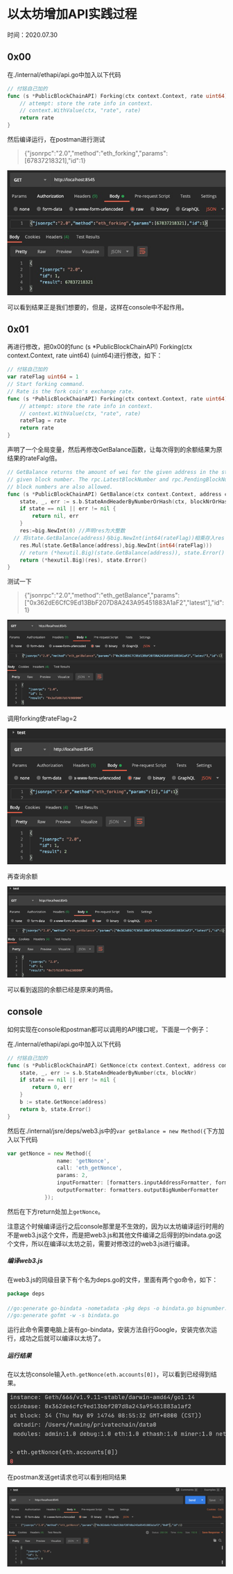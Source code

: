 # 以太坊增加API实践过程

时间：2020.07.30

## 0x00

在./internal/ethapi/api.go中加入以下代码

```go
// 付铭自己加的
func (s *PublicBlockChainAPI) Forking(ctx context.Context, rate uint64) (uint64) {
	// attempt: store the rate info in context.
	// context.WithValue(ctx, "rate", rate)
	return rate
}
```

然后编译运行，在postman进行测试

> {"jsonrpc":"2.0","method":"eth_forking","params":[67837218321],"id":1}

![postman-test](./images/postman-test.png)

可以看到结果正是我们想要的，但是，这样在console中不起作用。

## 0x01

再进行修改，把0x00的func (s *PublicBlockChainAPI) Forking(ctx context.Context, rate uint64) (uint64)进行修改，如下：

```go
// 付铭自己加的
var rateFlag uint64 = 1
// Start forking command.
// Rate is the fork coin's exchange rate.
func (s *PublicBlockChainAPI) Forking(ctx context.Context, rate uint64) (uint64) {
	// attempt: store the rate info in context.
	// context.WithValue(ctx, "rate", rate)
	rateFlag = rate
	return rate
}
```

声明了一个全局变量，然后再修改GetBalance函数，让每次得到的余额结果为原结果的rateFalg倍。

```go
// GetBalance returns the amount of wei for the given address in the state of the
// given block number. The rpc.LatestBlockNumber and rpc.PendingBlockNumber meta
// block numbers are also allowed.
func (s *PublicBlockChainAPI) GetBalance(ctx context.Context, address common.Address, blockNrOrHash rpc.BlockNumberOrHash) (*hexutil.Big, error) {
	state, _, err := s.b.StateAndHeaderByNumberOrHash(ctx, blockNrOrHash)
	if state == nil || err != nil {
		return nil, err
	}
	res:=big.NewInt(0) //声明res为大整数
  // 将state.GetBalance(address)与big.NewInt(int64(rateFlag))相乘存入res
	res.Mul(state.GetBalance(address),big.NewInt(int64(rateFlag)))
	// return (*hexutil.Big)(state.GetBalance(address)), state.Error()
	return (*hexutil.Big)(res), state.Error()
}
```

测试一下

> {"jsonrpc":"2.0","method":"eth_getBalance","params":["0x362dE6CfC9Ed13BbF207D8A243A95451883A1aF2","latest"],"id":1}

![postman-test2](./images/postman-test2.png)

调用forking使rateFlag=2

![postman-test3](./images/postman-test3.png)

再查询余额

![postman-test4](./images/postman-test4.png)

可以看到返回的余额已经是原来的两倍。

## console

如何实现在console和postman都可以调用的API接口呢，下面是一个例子：

在./internal/ethapi/api.go中加入以下代码

```go
// 付铭自己加的
func (s *PublicBlockChainAPI) GetNonce(ctx context.Context, address common.Address, blockNr rpc.BlockNumber) (uint64, error) {
	state, _, err := s.b.StateAndHeaderByNumber(ctx, blockNr)
	if state == nil || err != nil {
		return 0, err
	}
	b := state.GetNonce(address)
	return b, state.Error()
}
```

然后在./internal/jsre/deps/web3.js中的`var getBalance = new Method({`下方加入以下代码

```go
var getNonce = new Method({
                name: 'getNonce',
                call: 'eth_getNonce',
                params: 2,
                inputFormatter: [formatters.inputAddressFormatter, formatters.inputDefaultBlockNumberFormatter],
                outputFormatter: formatters.outputBigNumberFormatter
            });
```

然后在下方return处加上`getNonce`。

注意这个时候编译运行之后console那里是不生效的，因为以太坊编译运行时用的不是web3.js这个文件，而是把web3.js和其他文件编译之后得到的bindata.go这个文件，所以在编译以太坊之前，需要对修改过的web3.js进行编译。

##### 编译web3.js

在web3.js的同级目录下有个名为deps.go的文件，里面有两个go命令，如下：

```go
package deps

//go:generate go-bindata -nometadata -pkg deps -o bindata.go bignumber.js web3.js
//go:generate gofmt -w -s bindata.go
```

运行此命令需要电脑上装有go-bindata，安装方法自行Google，安装完依次运行，成功之后就可以编译以太坊了。

##### 运行结果

在以太坊console输入`eth.getNonce(eth.accounts[0])`，可以看到已经得到结果。

![console-test](./images/console-test.png)

在postman发送get请求也可以看到相同结果

![postman-test5](./images/postman-test5.png)
